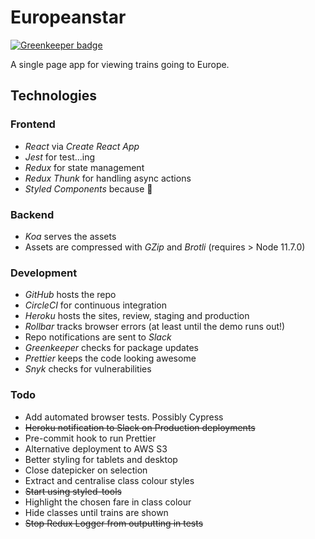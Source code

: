 # Europeanstar

[![Greenkeeper badge](https://badges.greenkeeper.io/adrianblynch/europeanstar.svg)](https://greenkeeper.io/)

A single page app for viewing trains going to Europe.

## Technologies

### Frontend
- *React* via *Create React App*
- *Jest* for test...ing
- *Redux* for state management
- *Redux Thunk* for handling async actions
- *Styled Components* because 💅

### Backend
- *Koa* serves the assets
- Assets are compressed with *GZip* and *Brotli* (requires > Node 11.7.0)

### Development
- *GitHub* hosts the repo
- *CircleCI* for continuous integration 
- *Heroku* hosts the sites, review, staging and production
- *Rollbar* tracks browser errors (at least until the demo runs out!)
- Repo notifications are sent to *Slack*
- *Greenkeeper* checks for package updates
- *Prettier* keeps the code looking awesome
- *Snyk* checks for vulnerabilities

### Todo
- Add automated browser tests. Possibly Cypress
- ~~Heroku notification to Slack on Production deployments~~
- Pre-commit hook to run Prettier
- Alternative deployment to AWS S3
- Better styling for tablets and desktop
- Close datepicker on selection
- Extract and centralise class colour styles
- ~~Start using styled-tools~~
- Highlight the chosen fare in class colour
- Hide classes until trains are shown
- ~~Stop Redux Logger from outputting in tests~~
